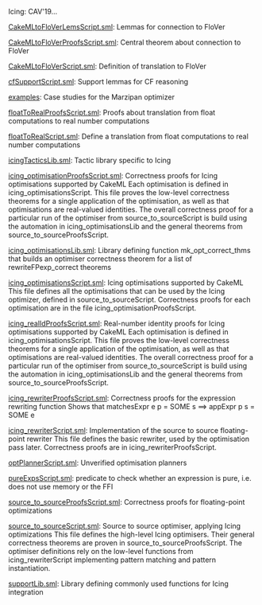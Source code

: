 Icing: CAV'19...

[CakeMLtoFloVerLemsScript.sml](CakeMLtoFloVerLemsScript.sml):
Lemmas for connection to FloVer

[CakeMLtoFloVerProofsScript.sml](CakeMLtoFloVerProofsScript.sml):
Central theorem about connection to FloVer

[CakeMLtoFloVerScript.sml](CakeMLtoFloVerScript.sml):
Definition of translation to FloVer

[cfSupportScript.sml](cfSupportScript.sml):
Support lemmas for CF reasoning

[examples](examples):
Case studies for the Marzipan optimizer

[floatToRealProofsScript.sml](floatToRealProofsScript.sml):
Proofs about translation from float computations to real number computations

[floatToRealScript.sml](floatToRealScript.sml):
Define a translation from float computations to real number computations

[icingTacticsLib.sml](icingTacticsLib.sml):
Tactic library specific to Icing

[icing_optimisationProofsScript.sml](icing_optimisationProofsScript.sml):
Correctness proofs for Icing optimisations supported by CakeML
Each optimisation is defined in icing_optimisationsScript.
This file proves the low-level correctness theorems for a single
application of the optimisation, as well as that optimisations
are real-valued identities.
The overall correctness proof for a particular run of the optimiser
from source_to_sourceScript is build using the automation in
icing_optimisationsLib and the general theorems from
source_to_sourceProofsScript.

[icing_optimisationsLib.sml](icing_optimisationsLib.sml):
Library defining function mk_opt_correct_thms that builds an optimiser
correctness theorem for a list of rewriteFPexp_correct theorems

[icing_optimisationsScript.sml](icing_optimisationsScript.sml):
Icing optimisations supported by CakeML
This file defines all the optimisations that can be used by the Icing
optimizer, defined in source_to_sourceScript.
Correctness proofs for each optimisation are in the file
icing_optimisationProofsScript.

[icing_realIdProofsScript.sml](icing_realIdProofsScript.sml):
Real-number identity proofs for Icing optimisations supported by CakeML
Each optimisation is defined in icing_optimisationsScript.
This file proves the low-level correctness theorems for a single
application of the optimisation, as well as that optimisations
are real-valued identities.
The overall correctness proof for a particular run of the optimiser
from source_to_sourceScript is build using the automation in
icing_optimisationsLib and the general theorems from
source_to_sourceProofsScript.

[icing_rewriterProofsScript.sml](icing_rewriterProofsScript.sml):
Correctness proofs for the expression rewriting function
Shows that matchesExpr e p = SOME s ==> appExpr p s = SOME e

[icing_rewriterScript.sml](icing_rewriterScript.sml):
Implementation of the source to source floating-point rewriter
This file defines the basic rewriter, used by the optimisation pass later.
Correctness proofs are in icing_rewriterProofsScript.

[optPlannerScript.sml](optPlannerScript.sml):
Unverified optimisation planners

[pureExpsScript.sml](pureExpsScript.sml):
predicate to check whether an expression is pure, i.e. does not use memory
or the FFI

[source_to_sourceProofsScript.sml](source_to_sourceProofsScript.sml):
Correctness proofs for floating-point optimizations

[source_to_sourceScript.sml](source_to_sourceScript.sml):
Source to source optimiser, applying Icing optimizations
This file defines the high-level Icing optimisers.
Their general correctness theorems are proven in source_to_sourceProofsScript.
The optimiser definitions rely on the low-level functions from
icing_rewriterScript implementing pattern matching and pattern instantiation.

[supportLib.sml](supportLib.sml):
Library defining commonly used functions for Icing integration
